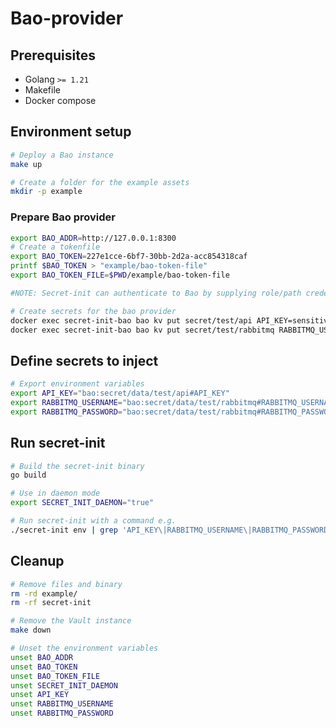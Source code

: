 # Bao-provider

## Prerequisites

- Golang `>= 1.21`
- Makefile
- Docker compose

## Environment setup

```bash
# Deploy a Bao instance
make up
```

```bash
# Create a folder for the example assets
mkdir -p example
```

### Prepare Bao provider

```bash
export BAO_ADDR=http://127.0.0.1:8300
# Create a tokenfile
export BAO_TOKEN=227e1cce-6bf7-30bb-2d2a-acc854318caf
printf $BAO_TOKEN > "example/bao-token-file"
export BAO_TOKEN_FILE=$PWD/example/bao-token-file

#NOTE: Secret-init can authenticate to Bao by supplying role/path credentials.

# Create secrets for the bao provider
docker exec secret-init-bao bao kv put secret/test/api API_KEY=sensitiveApiKey
docker exec secret-init-bao bao kv put secret/test/rabbitmq RABBITMQ_USERNAME=rabbitmqUser RABBITMQ_PASSWORD=rabbitmqPassword
```

## Define secrets to inject

```bash
# Export environment variables
export API_KEY="bao:secret/data/test/api#API_KEY"
export RABBITMQ_USERNAME="bao:secret/data/test/rabbitmq#RABBITMQ_USERNAME"
export RABBITMQ_PASSWORD="bao:secret/data/test/rabbitmq#RABBITMQ_PASSWORD"
```

## Run secret-init

```bash
# Build the secret-init binary
go build

# Use in daemon mode
export SECRET_INIT_DAEMON="true"

# Run secret-init with a command e.g.
./secret-init env | grep 'API_KEY\|RABBITMQ_USERNAME\|RABBITMQ_PASSWORD'
```

## Cleanup

```bash
# Remove files and binary
rm -rd example/
rm -rf secret-init

# Remove the Vault instance
make down

# Unset the environment variables
unset BAO_ADDR
unset BAO_TOKEN
unset BAO_TOKEN_FILE
unset SECRET_INIT_DAEMON
unset API_KEY
unset RABBITMQ_USERNAME
unset RABBITMQ_PASSWORD
```
